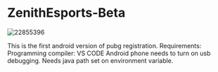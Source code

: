 # ZenithEsports-Beta

 ![22855396](https://user-images.githubusercontent.com/27767762/134303924-c0e52b66-530f-4446-9dd7-6c69932b4cc5.jpg)

This is the first android version of pubg registration.
 Requirements:
Programming compiler: VS CODE
Android phone needs to turn on usb debugging.
Needs java path set on environment variable.

